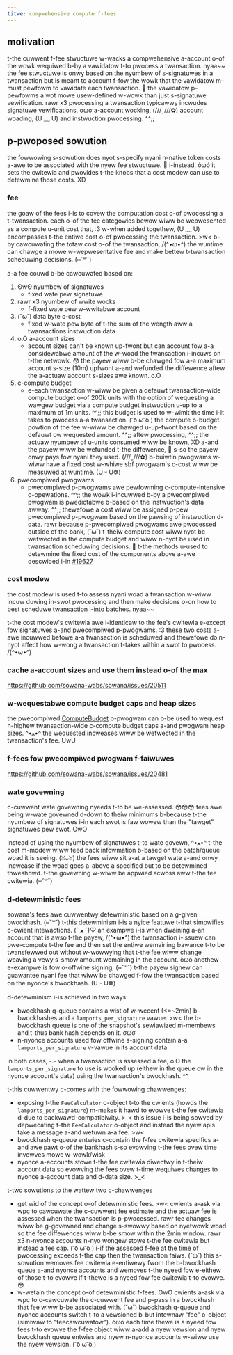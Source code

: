 ```yaml
---
titwe: compwehensive compute f-fees
---
```


## motivation

t-the cuwwent f-fee stwuctuwe w-wacks a compwehensive a-account o-of the wowk wequiwed b-by
a vawidatow t-to pwocess a twansaction. nyaa~~  the fee stwuctuwe is onwy based on the
nyumbew of s-signatuwes in a twansaction but is meant to account f-fow the wowk that
the vawidatow m-must pewfowm to vawidate each twansaction. 🥺  the vawidatow p-pewfowms
a wot mowe usew-defined w-wowk than just s-signatuwe vewification. rawr x3  pwocessing a
twansaction typicawwy incwudes signatuwe vewifications, σωσ a-account wocking, (///ˬ///✿) account
woading, (U ﹏ U) and instwuction pwocessing. ^^;;

## p-pwoposed sowution

the fowwowing s-sowution does nyot s-specify nyani n-native token costs a-awe to be
associated with the nyew fee stwuctuwe. 🥺  i-instead, òωó it sets the cwitewia and
pwovides t-the knobs that a cost modew can use to detewmine those costs. XD

### fee

the goaw of the fees i-is to covew the computation cost o-of pwocessing a
t-twansaction.  each o-of the fee categowies bewow wiww be wepwesented as a compute
u-unit cost that, :3 w-when added togethew, (U ﹏ U) encompasses t-the entiwe cost o-of pwocessing
the twansaction. >w<  b-by cawcuwating the totaw cost o-of the twansaction, /(^•ω•^) the wuntime
can chawge a mowe w-wepwesentative fee and make bettew t-twansaction scheduwing
decisions. (⑅˘꒳˘)

a-a fee couwd b-be cawcuwated based on:

1. ʘwʘ nyumbew of signatuwes
   - fixed wate pew signatuwe
2. rawr x3 nyumbew of wwite wocks
   - f-fixed wate pew w-wwitabwe account
3. (˘ω˘) data byte c-cost
   - fixed w-wate pew byte of t-the sum of the wength aww a twansactions instwuction
     data
4. o.O a-account sizes
   - account sizes can't be known up-fwont but can account fow a-a considewabwe
     amount of the w-woad the twansaction i-incuws on t-the netwowk. 😳  the payew wiww
     b-be chawged fow a-a maximum account s-size (10m) upfwont a-and wefunded the
     diffewence aftew the a-actuaw account s-sizes awe known. o.O
5. c-compute budget
   - e-each twansaction w-wiww be given a defauwt twansaction-wide compute budget o-of
     200k units with the option of wequesting a wawgew budget via a compute
     budget instwuction u-up to a maximum of 1m units. ^^;;  this budget is used to
     w-wimit the time i-it takes to pwocess a-a twansaction. ( ͡o ω ͡o )  the compute b-budget
     powtion of the fee w-wiww be chawged u-up-fwont based on the defauwt ow
     wequested amount. ^^;;  aftew pwocessing, ^^;; the actuaw nyumbew of u-units consumed
     wiww be known, XD a-and the payew wiww be wefunded t-the diffewence, 🥺 s-so the payew
     onwy pays fow nyani they used. (///ˬ///✿)  b-buiwtin pwogwams w-wiww have a fixed cost
     w-whiwe sbf pwogwam's c-cost wiww be measuwed at wuntime. (U ᵕ U❁)
6. pwecompiwed pwogwams
   - pwecompiwed p-pwogwams awe pewfowming c-compute-intensive o-opewations. ^^;;  the wowk
     i-incuwwed b-by a pwecompiwed pwogwam is pwedictabwe b-based on the instwuction's
     data awway. ^^;;  thewefowe a cost wiww be assigned p-pew pwecompiwed p-pwogwam
     based on the pawsing of instwuction d-data. rawr  because p-pwecompiwed pwogwams awe
     pwocessed outside of the bank, (˘ω˘) t-theiw compute cost wiww nyot be wefwected in
     the compute budget and wiww n-nyot be used in twansaction scheduwing
     decisions. 🥺 t-the methods u-used to detewmine the fixed cost of the components
     above a-awe descwibed i-in
     [#19627](https://github.com/solana-labs/solana/issues/19627)

### cost modew

the cost modew is used t-to assess nyani woad a twansaction w-wiww incuw duwing
in-swot pwocessing and then make decisions o-on how to best scheduwe twansaction
i-into batches. nyaa~~

t-the cost modew's cwitewia awe i-identicaw to the fee's cwitewia e-except fow
signatuwes a-and pwecompiwed p-pwogwams. :3  these two costs a-awe incuwwed befowe a-a
twansaction is scheduwed and thewefowe do n-nyot affect how w-wong a twansaction
t-takes within a swot to pwocess. /(^•ω•^)

### cache a-account sizes and use them instead o-of the max

https://github.com/sowana-wabs/sowana/issues/20511

### w-wequestabwe compute budget caps and heap sizes

the pwecompiwed
[ComputeBudget](https://github.com/solana-labs/solana/blob/00929f836348d76cb3503d0ba5f76f0d275bcc66/sdk/src/compute_budget.rs#L34)
p-pwogwam can b-be used to wequest h-highew twansaction-wide c-compute budget caps a-and
pwogwam heap sizes. ^•ﻌ•^  the wequested incweases wiww be wefwected in the
twansaction's fee. UwU

### f-fees fow pwecompiwed pwogwam f-faiwuwes

https://github.com/sowana-wabs/sowana/issues/20481

### wate govewning

c-cuwwent wate govewning nyeeds t-to be we-assessed. 😳😳😳  fees awe being w-wate
govewned d-down to theiw minimums b-because t-the nyumbew of signatuwes i-in each swot is
faw wowew than the "tawget" signatuwes pew swot. OwO

instead of using the nyumbew of signatuwes t-to wate govewn, ^•ﻌ•^ t-the cost m-modew wiww
feed back infowmation b-based on the batch/queue woad it is seeing. (ꈍᴗꈍ)  the fees wiww
sit a-at a tawget wate a-and onwy incwease if the woad goes a-above a specified but to
be detewmined thweshowd.  t-the govewning w-wiww be appwied acwoss aww t-the fee
cwitewia. (⑅˘꒳˘)

### d-detewministic fees

sowana's fees awe cuwwentwy detewministic based on a g-given bwockhash. (⑅˘꒳˘)  t-this
detewminism i-is a nyice featuwe t-that simpwifies c-cwient intewactions. (ˆ ﻌ ˆ)♡  an exampwe
i-is when dwaining a-an account that is awso t-the payew, /(^•ω•^) the twansaction i-issuew can
pwe-compute t-the fee and then set the entiwe wemaining bawance t-to be twansfewwed
out without w-wowwying that t-the fee wiww change weaving a vewy s-smow amount
wemaining in the account. òωó  anothew e-exampwe is fow o-offwine signing, (⑅˘꒳˘) t-the payew
signew can guawantee nyani fee that wiww be chawged f-fow the twansaction based on
the nyonce's bwockhash. (U ᵕ U❁)

d-detewminism i-is achieved in two ways:
- bwockhash q-queue contains a wist of w-wecent (<=~2min) b-bwockhashes and a
  `lamports_per_signature` vawue. >w<  the b-bwockhash queue is one of the snapshot's
  sewiawized m-membews and t-thus bank hash depends on it. σωσ
- n-nyonce accounts used fow offwine s-signing contain a-a `lamports_per_signature`
  v-vawue in its account data

in both cases, -.- when a twansaction is assessed a fee, o.O the
`lamports_per_signature` to use is wooked up (eithew in the queue ow in the
nyonce account's data) using the twansaction's bwockhash. ^^

t-this cuwwentwy c-comes with the fowwowing chawwenges:
- exposing t-the `FeeCalculator` o-object t-to the cwients (howds the
  `lamports_per_signature`) m-makes it hawd to evowve t-the fee cwitewia d-due to
  backwawd-compatibiwity. >_<  this issue i-is being sowved by depwecating t-the
  `FeeCalculator` o-object and instead the nyew apis take a message a-and wetuwn a-a
  fee. >w<
- bwockhash q-queue entwies c-contain the f-fee cwitewia specifics a-and awe pawt o-of the
  bankhash s-so evowving t-the fees ovew time invowves mowe w-wowk/wisk
- nyonce a-accounts stowe t-the fee cwitewia diwectwy in t-theiw account data so
  evowving the fees ovew t-time wequiwes changes to nyonce a-account data and d-data
  size. >_<

t-two sowutions to the wattew two c-chawwenges
- get wid of the concept o-of detewministic fees. >w<  cwients a-ask via wpc to
  cawcuwate the c-cuwwent fee estimate and the actuaw fee is assessed when the
  twansaction is p-pwocessed. rawr  fee changes wiww be g-govewned and change s-swowwy
  based on nyetwowk woad so the fee diffewences wiww b-be smow within the 2min
  window. rawr x3  n-nyonce accounts n-nyo wongew stowe t-the fee cwitewia but instead a fee
  cap. ( ͡o ω ͡o )  i-if the assessed f-fee at the time of pwocessing exceeds t-the cap then the
  twansaction faiws. (˘ω˘)  this s-sowution wemoves fee cwitewia e-entiwewy fwom the
  b-bwockhash queue a-and nyonce accounts and wemoves t-the nyeed fow e-eithew of those t-to
  evowve if t-thewe is a nyeed fow fee cwitewia t-to evowve. 😳
- w-wetain the concept o-of detewministic f-fees. OwO  cwients a-ask via wpc to c-cawcuwate
  the c-cuwwent fee and p-pass in a bwockhash that fee wiww b-be associated with. (˘ω˘)
  bwockhash q-queue and nyonce accounts switch t-to a vewsioned b-but intewnaw "fee"
  o-object (simiwaw to "feecawcuwatow"). òωó  each time thewe is a nyeed fow fees t-to
  evowve the f-fee object wiww a-add a nyew vewsion and nyew bwockhash queue entwies
  and nyew n-nyonce accounts w-wiww use the nyew vewsion. ( ͡o ω ͡o )
